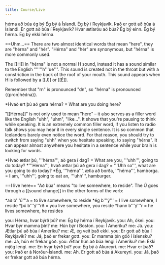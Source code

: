 ```yaml
---
title: Course/Live
---
```

<vocabulary>
hérna
að búa
ég bý
Ég bý á Íslandi.
Ég bý í Reykjavík.
Það er gott að búa á Íslandi.
Er gott að búa í Reykjavík?
Hvar ætlarðu að búa?
Ég bý einn.
Ég bý hérna.
Ég bý ekki hérna.
<!-- Mamma mín veit hvar ég bý. -->
</vocabulary>

==Uhm...==
There are two almost identical words that mean "here", they are "hérna" and "hér". "Hérna" and "hér" are synonymous, but "hérna" is more commonly used.

The [[H]] in "hérna" is not a normal H sound, instead it has a sound similar to the English "'''''h'''ue''". This sound is created not in the throat but with a constriction in the back of the roof of your mouth. This sound appears when H is followed by a [[J]] or [[É]].

Remember that "rn" is pronounced "dn", so "hérna" is pronounced {{pron|hédna}}.

*Hvað ert þú að gera hérna? = What are you doing here?

"[[Hérna]]" is not only used to mean "here" – it also serves as a filler word like the English "uhh", "uhm", "like...". It shows that you're pausing to think while speaking. It is an extremely common filler word, if you listen to radio talk shows you may hear it in every single sentence. It is so common that Icelanders barely even notice the word. For that reason, you should try to switch from saying "uhh" when you hesitate speaking, to saying "hérna". It can appear almost anywhere you hesitate in a sentence while your brain is looking for words.

*Hvað ætlar þú, '''hérna''', að gera í dag? = What are you, '''uhh''', going to do today?
*'''Hérna''', hvað ætlar þú að gera í dag? = '''Uhh so''', what are you going to do today?
*Ég, '''hérna''', ætla að borða, '''hérna''', hamborga. = I am, '''uhh''', going to eat an, '''uhh''', hamburger.

==I live here==
"Að búa" means "to live somewhere, to reside". The Ú goes through a [[sound change]] in the other forms of the verb:

*að b'''ú'''a = to live somewhere, to reside
*ég b'''ý''' = I live somewhere, I reside
*þú b'''ý'''rð = you live somewhere, you reside
*hann b'''ý'''r = he lives somewhere, he resides

you: Hérna, hvar býrð þú?
me: Ég bý hérna í Reykjavík.
you: Ah, ókei.
you: Hvar býr mamma þín?
me: Hún býr í Boston.
you: Í Ameríku?
me: Já.
you: Ætlar þú að búa í Ameríku?
me: Æ, ég veit það ekki.
you: Er gott að búa í Reykjavík?
me: Já, það er frekar gott.
you: Er mamma þín góð í íslensku?
me: Já, hún er frekar góð.
you: Ætlar hún að búa lengi í Ameríku?
me: Ekki mjög lengi.
me: En hvar býrð þú?
you: Ég bý á Akureyri.
me: Hvar er það?
you: Það er á Norður-Íslandi.
me: Ah. Er gott að búa á Akureyri.
you: Já, það er frekar gott að búa hérna.
